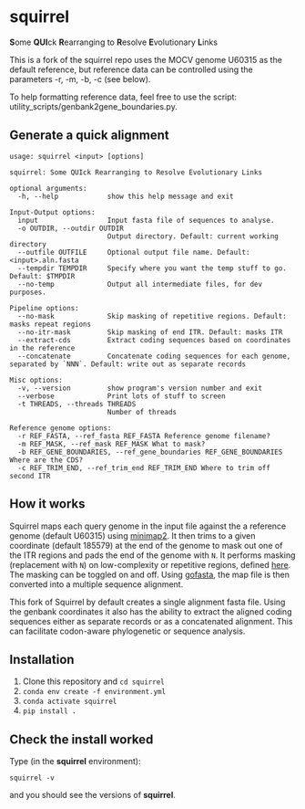 # squirrel

**S**ome **QUI**ck **R**earranging to **R**esolve **E**volutionary **L**inks

This is a fork of the squirrel repo uses the MOCV genome U60315 as the default reference, but reference data can be controlled using the parameters -r, -m, -b, -c (see below).

To help formatting reference data, feel free to use the script: utility_scripts/genbank2gene_boundaries.py. 

## Generate a quick alignment

```
usage: squirrel <input> [options]

squirrel: Some QUIck Rearranging to Resolve Evolutionary Links

optional arguments:
  -h, --help            show this help message and exit

Input-Output options:
  input                 Input fasta file of sequences to analyse.
  -o OUTDIR, --outdir OUTDIR
                        Output directory. Default: current working directory
  --outfile OUTFILE     Optional output file name. Default: <input>.aln.fasta
  --tempdir TEMPDIR     Specify where you want the temp stuff to go. Default: $TMPDIR
  --no-temp             Output all intermediate files, for dev purposes.

Pipeline options:
  --no-mask             Skip masking of repetitive regions. Default: masks repeat regions
  --no-itr-mask         Skip masking of end ITR. Default: masks ITR
  --extract-cds         Extract coding sequences based on coordinates in the reference
  --concatenate         Concatenate coding sequences for each genome, separated by `NNN`. Default: write out as separate records

Misc options:
  -v, --version         show program's version number and exit
  --verbose             Print lots of stuff to screen
  -t THREADS, --threads THREADS
                        Number of threads

Reference genome options:
  -r REF_FASTA, --ref_fasta REF_FASTA Reference genome filename?
  -m REF_MASK, --ref_mask REF_MASK What to mask?
  -b REF_GENE_BOUNDARIES, --ref_gene_boundaries REF_GENE_BOUNDARIES Where are the CDS?
  -c REF_TRIM_END, --ref_trim_end REF_TRIM_END Where to trim off second ITR

```

## How it works

Squirrel maps each query genome in the input file against the a reference genome (default U60315) using [minimap2](https://academic.oup.com/bioinformatics/article/34/18/3094/4994778). It then trims to a given coordinate (default 185579) at the end of the genome to mask out one of the ITR regions and pads the end of the genome with `N`. It performs masking (replacement with `N`) on low-complexity or repetitive regions, defined [here](https://github.com/aineniamh/squirrel/blob/main/squirrel/data/to_mask.csv). The masking can be toggled on and off.
Using [gofasta](https://academic.oup.com/bioinformatics/article/38/16/4033/6631223), the map file is then converted into a multiple sequence alignment. 

This fork of Squirrel by default creates a single alignment fasta file. Using the genbank coordinates it also has the ability to extract the aligned coding sequences either as separate records or as a concatenated alignment. This can facilitate codon-aware phylogenetic or sequence analysis.

## Installation

1. Clone this repository and ``cd squirrel``
2. ``conda env create -f environment.yml``
3. ``conda activate squirrel``
4. ``pip install .``

## Check the install worked

Type (in the <strong>squirrel</strong> environment):

```
squirrel -v
```
and you should see the versions of <strong>squirrel</strong>.
